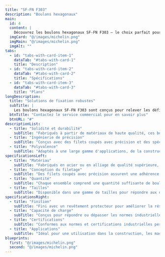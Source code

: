 ```yaml
---
title: "SF-FN F303"
description: "Boulons hexagonaux"
main:
  id: 4
  content: |
    Découvrez les boulons hexagonaux SF-FN F303 – le choix parfait pour les applications de fixation lourdes. Conçus avec précision et durabilité, ces boulons hexagonaux offrent la force et la fiabilité dont vous avez besoin pour vos projets les plus exigeants.
  imgCard: "@/images/michelin.png"
  imgMain: "@/images/michelin.png"
  imgAlt: ""
tabs:
  - id: "tabs-with-card-item-1"
    dataTab: "#tabs-with-card-1"
    title: "Description"
  - id: "tabs-with-card-item-2"
    dataTab: "#tabs-with-card-2"
    title: "Spécifications"
  - id: "tabs-with-card-item-3"
    dataTab: "#tabs-with-card-3"
    title: "Plans"
longDescription:
  title: "Solutions de fixation robustes"
  subTitle: |
    Les boulons hexagonaux SF-FN F303 sont conçus pour relever les défis de fixation les plus difficiles avec aisance. Que vous travailliez sur des projets de construction ou des machines lourdes, ces boulons hexagonaux offrent la force et la fiabilité nécessaires.
  btnTitle: "Contactez le service commercial pour en savoir plus"
  btnURL: "#"
descriptionList:
  - title: "Solidité et durabilité"
    subTitle: "Fabriqués à partir de matériaux de haute qualité, ces boulons hexagonaux sont conçus pour supporter des charges lourdes et des conditions difficiles."
  - title: "Ingénierie de précision"
    subTitle: "Conçus avec des filets coupés avec précision et des spécifications exactes, garantissant un ajustement serré et sécurisé à chaque fois."
  - title: "Polyvalence"
    subTitle: "Adaptés à une large gamme d'applications, de la construction aux machines, offrant des solutions de fixation polyvalentes."
specificationsLeft:
  - title: "Matériau"
    subTitle: "Fabriqués en acier ou en alliage de qualité supérieure, offrant une résistance exceptionnelle et une résistance à la corrosion."
  - title: "Conception du filetage"
    subTitle: "Des filets coupés avec précision assurent une adhérence optimale et une fiabilité même dans des environnements à haute contrainte."
  - title: "Quantité"
    subTitle: "Chaque ensemble comprend une quantité suffisante de boulons hexagonaux pour divers projets et applications."
  - title: "Tailles"
    subTitle: "Disponible dans une gamme de tailles pour répondre aux différentes exigences des projets, garantissant polyvalence et compatibilité."
specificationsRight:
  - title: "Finition"
    subTitle: "Fini avec un revêtement protecteur pour améliorer la résistance à la corrosion et prolonger la durée de vie."
  - title: "Capacité de charge"
    subTitle: "Conçus pour répondre ou dépasser les normes industrielles en matière de capacité de charge, garantissant des performances fiables sous des charges lourdes."
  - title: "Certifications"
    subTitle: "Conformes aux normes et certifications industrielles pertinentes, garantissant qualité et fiabilité."
  - title: "Applications"
    subTitle: "Idéal pour une utilisation dans la construction, les machines, l'automobile et d'autres applications lourdes nécessitant une fixation solide et fiable."
blueprints:
  first: "@/images/michelin.png"
  second: "@/images/michelin.png"  
---
```

